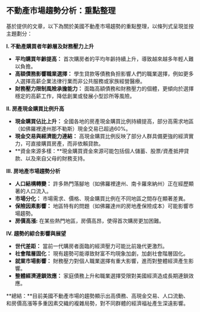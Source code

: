 ## 不動產市場趨勢分析：重點整理

基於提供的文章，以下為關於美國不動產市場趨勢的重點整理，以條列式呈現並按主題劃分：

**I. 不動產購買者年齡層及財務壓力上升**

*   **平均購買年齡提高：** 首次購房者的平均年齡持續上升，導致越來越多年輕人難以負擔。
*   **高額債務影響職業選擇：** 學生貸款等債務負担影響人們的職業選擇，例如更多人選擇高薪企業法律行業而非公共服務或家族經營醫療。
*   **財務壓力限制風險承擔能力：** 面臨高額債務和財務壓力的個體，更傾向於選擇穩定的高薪工作，降低創業或發展小型診所等風險。

**II. 房產現金購買比例升高**

*   **現金購買佔比上升：** 全國各地的房產現金購買比例持續提高，部分高需求地區（如佛羅裡達州那不勒斯）現金交易已超過60%。
*   **現金交易與經濟能力連結：** 高現金購買比例反映了部分人群具備更強的經濟實力，可直接購買房產，而非依賴貸款。
*   **資金來源多樣：**現金購買資金來源可能包括個人儲蓄、股票/資產抵押貸款、以及來自父母的財務支持。

**III. 房地產市場趨勢分析**

*   **人口結構轉變：** 許多熱門落腳地（如佛羅裡達州、南卡羅來納州）正在經歷顯著的人口流入。
*   **市場分化：** 市場需求、價格、現金購買比例在不同地區之間存在顯著差異。
*   **保險因素影響：** 地區特有的問題（如佛羅達州的房地產保險成本）可能影響市場趨勢。
*   **房價高漲:** 在某些熱門地區，房價高昂，使得首次購房更加困難。

**IV.  趨勢的綜合影響與展望**

*   **世代差距：** 當前一代購房者面臨的經濟壓力可能比前幾代更激烈。
*   **社會階層固化：** 現有趨勢可能導致財富不均現象加劇，加劇社會階層固化。
*   **就業市場影響：** 財務壓力對個人職業選擇有重大影響，進而對整體經濟產生影響。
*   **整體經濟連鎖效應：** 家庭債務上升和職業選擇受限對美國經濟造成長期連鎖效應。

**總結：**目前美國不動產市場的趨勢顯示出高債務、高現金交易、人口流動、和房價高漲等多重因素交織的複雜局勢，對不同群體的經濟福祉產生深遠影響。